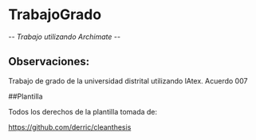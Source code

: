 # TrabajoGrado

*-- Trabajo utilizando Archimate --*

## Observaciones:

Trabajo de grado de la universidad distrital utilizando lAtex.
Acuerdo 007

##Plantilla

Todos los derechos de la plantilla tomada de:

https://github.com/derric/cleanthesis